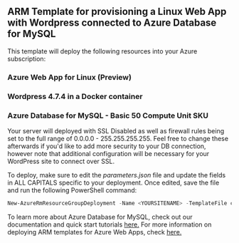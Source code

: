 ## ARM Template for provisioning a Linux Web App with Wordpress connected to Azure Database for MySQL
This template will deploy the following resources into your Azure subscription:

### Azure Web App for Linux (Preview)
### Wordpress 4.7.4 in a Docker container
### Azure Database for MySQL - Basic 50 Compute Unit SKU

Your server will deployed with SSL Disabled as well as firewall rules being set to the full range of 0.0.0.0 - 255.255.255.255.  Feel free to change these afterwards if you'd like to add more security to your DB connection, however note that additional configuration will be necessary for your WordPress site to connect over SSL.

To deploy, make sure to edit the *parameters.json* file and update the fields in ALL CAPITALS specific to your deployment.  Once edited, save the file and run the following PowerShell command:

```powershell
New-AzureRmResourceGroupDeployment -Name <YOURSITENAME> -TemplateFile c:\<YOURPATH>\template.json -TemplateParameterFile c:\<YOURPATH>\parameters.json
```

To learn more about Azure Database for MySQL, check out our documentation and quick start tutorials [here.](https://docs.microsoft.com/en-us/azure/mysql/overview)  For more information on deploying ARM templates for Azure Web Apps, check [here.](https://docs.microsoft.com/en-us/azure/azure-resource-manager/resource-group-template-deploy)

